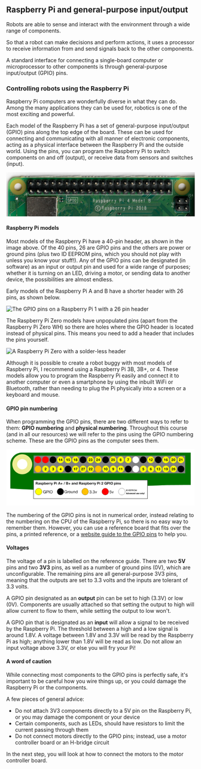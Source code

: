 [comment]: # (
Is this step open? Y/N
If so, short description of this step:
Related links:
Related files:
)

## Raspberry Pi and general-purpose input/output

Robots are able to sense and interact with the environment through a wide range of components.

So that a robot can make decisions and perform actions, it uses a processor to receive information from and send signals back to the other components.

A standard interface for connecting a single-board computer or microprocessor to other components is through general-purpose input/output (GPIO) pins.

### Controlling robots using the Raspberry Pi

Raspberry Pi computers are wonderfully diverse in what they can do. Among the many applications they can be used for, robotics is one of the most exciting and powerful.

Each model of the Raspberry Pi has a set of general-purpose input/output (GPIO) pins along the top edge of the board. These can be used for connecting and communicating with all manner of electronic components, acting as a physical interface between the Raspberry Pi and the outside world. Using the pins, you can program the Raspberry Pi to switch components on and off (output), or receive data from sensors and switches (input).

![The GPIO pins on a Raspberry Pi 4 with a 40 pin header](images/1_4-gpio-pins-raspberry-pi-4-40-header.jpg)

#### Raspberry Pi models

Most models of the Raspberry Pi have a 40-pin header, as shown in the image above. Of the 40 pins, 26 are GPIO pins and the others are power or ground pins (plus two ID EEPROM pins, which you should not play with unless you know your stuff!). Any of the GPIO pins can be designated (in software) as an input or output pin and used for a wide range of purposes; whether it is turning on an LED, driving a motor, or sending data to another device, the possibilities are almost endless.

Early models of the Raspberry Pi A and B have a shorter header with 26 pins, as shown below.

![The GPIO pins on a Raspberry Pi 1 with a 26 pin header](https://rpf-futurelearn.s3-eu-west-1.amazonaws.com/Robotics+-+Robot+Buggy/Photographs/1_4-Raspberry-Pi-1-GPIO-header-26-pins.jpg)

The Raspberry Pi Zero models have unpopulated pins (apart from the Raspberry Pi Zero WH) so there are holes where the GPIO header is located instead of physical pins. This means you need to add a header that includes the pins yourself.  

![A Raspberry Pi Zero with a solder-less header](https://rpf-futurelearn.s3-eu-west-1.amazonaws.com/Robotics+-+Robot+Buggy/Photographs/1_4-Raspberry-Pi-Zero-solder-less-header.jpg)

Although it is possible to create a robot buggy with most models of Raspberry Pi, I recommend using a Raspberry Pi 3B, 3B+, or 4. These models allow you to program the Raspberry Pi easily and connect it to another computer or even a smartphone by using the inbuilt WiFi or Bluetooth, rather than needing to plug the Pi physically into a screen or a keyboard and mouse.

#### GPIO pin numbering

When programming the GPIO pins, there are two different ways to refer to them: **GPIO numbering** and **physical numbering**. Throughout this course (and in all our resources) we will refer to the pins using the GPIO numbering scheme. These are the GPIO pins as the computer sees them.

![The layout of the GPIO pins on a 40-pin Raspberry Pi using GPIO numbering, which can be used as a reference guide.](images/1_4-gpio-numbers-raspberry-pi-40-pin-header.png)

The numbering of the GPIO pins is not in numerical order, instead relating to the numbering on the CPU of the Raspberry Pi, so there is no easy way to remember them. However, you can use a reference board that fits over the pins, a printed reference, or a [website guide to the GPIO pins](http://pinout.xyz) to help you.

#### Voltages

The voltage of a pin is labelled on the reference guide. There are two **5V** pins and two **3V3** pins, as well as a number of ground pins (0V), which are unconfigurable. The remaining pins are all general-purpose 3V3 pins, meaning that the outputs are set to 3.3 volts and the inputs are tolerant of 3.3 volts.

A GPIO pin designated as an **output** pin can be set to high (3.3V) or low (0V). Components are usually attached so that setting the output to high will allow current to flow to them, while setting the output to low won't.

A GPIO pin that is designated as an **input** will allow a signal to be received by the Raspberry Pi. The threshold between a high and a low signal is around 1.8V. A voltage between 1.8V and 3.3V will be read by the Raspberry Pi as high; anything lower than 1.8V will be read as low. Do not allow an input voltage above 3.3V, or else you will fry your Pi!

#### A word of caution

While connecting most components to the GPIO pins is perfectly safe, it's important to be careful how you wire things up, or you could damage the Raspberry Pi or the components.

A few pieces of general advice:

+ Do not attach 3V3 components directly to a 5V pin on the Raspberry Pi, or you may damage the component or your device
+ Certain components, such as LEDs, should have resistors to limit the current passing through them
+ Do not connect motors directly to the GPIO pins; instead, use a motor controller board or an H-bridge circuit

In the next step, you will look at how to connect the motors to the motor controller board.
